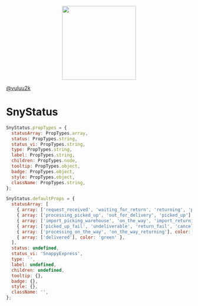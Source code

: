 <p align="center">
  <a href="https://snappy.vn">
    <img width="200" src="https://statics.pancake.vn/user-content.pancake.vn/2022/7/29/24ee8173612cf7bd83ca4e3dfbc6443102dda90f.svg">
  </a>
</p>

<a href="https://github.com/LuuCongQuangVu">@vuluu2k</a>

# SnyStatus

```jsx
SnyStatus.propTypes = {
  statusArray: PropTypes.array,
  status: PropTypes.string,
  status_vi: PropTypes.string,
  type: PropTypes.string,
  label: PropTypes.string,
  children: PropTypes.node,
  tooltip: PropTypes.object,
  badge: PropTypes.object,
  style: PropTypes.object,
  className: PropTypes.string,
};

SnyStatus.defaultProps = {
  statusArray: [
    { array: ['request_received', 'waiting_for_return', 'returning', 'part_delivery'], color: 'orange' },
    { array: ['processing_picked_up', 'out_for_delivery', 'picked_up'], color: 'blue' },
    { array: ['import_picking_warehouse', 'on_the_way', 'import_returning_warehouse', 'returned'], color: 'cyan' },
    { array: ['picked_up_fail', 'undeliverable', 'return_fail', 'canceled'], color: 'red' },
    { array: ['processing_on_the_way', 'on_the_way_returning'], color: 'purple' },
    { array: ['delivered'], color: 'green' },
  ],
  status: undefined,
  status_vi: 'SnappyExpress',
  type: '',
  label: undefined,
  children: undefined,
  tooltip: {},
  badge: {},
  style: {},
  className: '',
};

```

